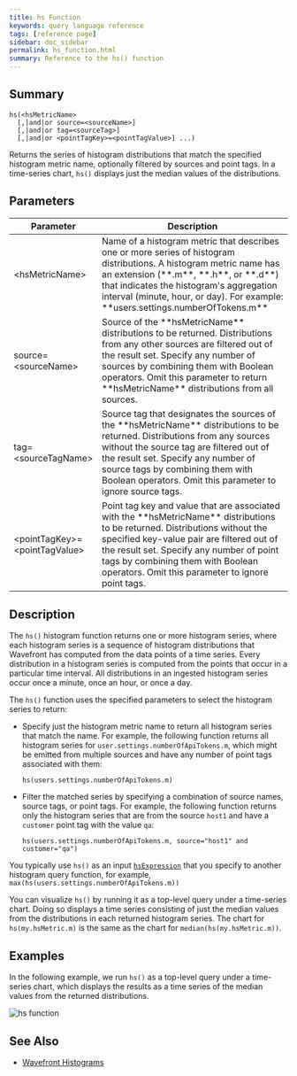 ```yaml
---
title: hs Function
keywords: query language reference
tags: [reference page]
sidebar: doc_sidebar
permalink: hs_function.html
summary: Reference to the hs() function
---
```

## Summary
```
hs(<hsMetricName> 
  [,|and|or source=<sourceName>] 
  [,|and|or tag=<sourceTag>] 
  [,|and|or <pointTagKey>=<pointTagValue>] ...)
```

Returns the series of histogram distributions that match the specified histogram metric name, optionally filtered by sources and point tags. 
In a time-series chart, `hs()` displays just the median values of the distributions.


## Parameters


<table>
<tbody>
<thead>
<tr><th width="30%">Parameter</th><th width="70%">Description</th></tr>
</thead>
<tr>
<td markdown="span">&lt;hsMetricName&gt;</td>
<td markdown="span">Name of a histogram metric that describes one or more series of histogram distributions. A histogram metric name has an extension (**.m**, **.h**, or **.d**) that indicates the histogram's aggregation interval (minute, hour, or day). For example: **users.settings.numberOfTokens.m**</td></tr>
<tr>
<td>source=&lt;sourceName&gt;</td>
<td markdown="span">Source of the **hsMetricName** distributions to be returned. Distributions from any other sources are filtered out of the result set. Specify any number of sources by combining them with Boolean operators. Omit this parameter to return **hsMetricName** distributions from all sources.</td>
</tr>
<tr>
<td>tag=&lt;sourceTagName&gt;</td>
<td markdown="span">Source tag that designates the sources of the **hsMetricName** distributions to be returned. Distributions from any sources without the source tag are filtered out of the result set. Specify any number of source tags by combining them with Boolean operators. Omit this parameter to ignore source tags.</td>
</tr>
<tr>
<td>&lt;pointTagKey&gt;=&lt;pointTagValue&gt;</td>
<td markdown="span">Point tag key and value that are associated with the **hsMetricName** distributions to be returned. Distributions without the specified key-value pair are filtered out of the result set. Specify any number of point tags by combining them with Boolean operators. Omit this parameter to ignore point tags.</td>
</tr>
</tbody>
</table>


## Description

The `hs()` histogram function returns one or more histogram series, where each histogram series is a sequence of histogram distributions that Wavefront has computed from the data points of a time series. Every distribution in a histogram series is computed from the points that occur in a particular time interval. All distributions in an ingested histogram series occur once a minute, once an hour, or once a day. 

The `hs()` function uses the specified parameters to select the histogram series to return: 
* Specify just the histogram metric name to return all histogram series that match the name. For example, the following function returns all histogram series for `user.settings.numberOfApiTokens.m`, which might be emitted from multiple sources and have any number of point tags associated with them:

  ```hs(users.settings.numberOfApiTokens.m)```

* Filter the matched series by specifying a combination of source names, source tags, or point tags. For example, the following function returns only the histogram series that are from the source `host1` and have a `customer` point tag with the value `qa`:

  ```hs(users.settings.numberOfApiTokens.m, source="host1" and customer="qa")```

You typically use `hs()` as an input [`hsExpression`](query_language_reference.html#query-expressions) that you specify to another histogram query function, for example, `max(hs(users.settings.numberOfApiTokens.m))` 

You can visualize `hs()` by running it as a top-level query under a time-series chart. Doing so displays a time series consisting of just the median values from the distributions in each returned histogram series. The chart for `hs(my.hsMetric.m)` is the same as the chart for `median(hs(my.hsMetric.m))`.


## Examples

In the following example, we run `hs()` as a top-level query under a time-series chart, which displays the results as a time series of the median values from the returned distributions.

![hs function](images/hs_function.png)


## See Also

* [Wavefront Histograms](proxies_histograms.html)
